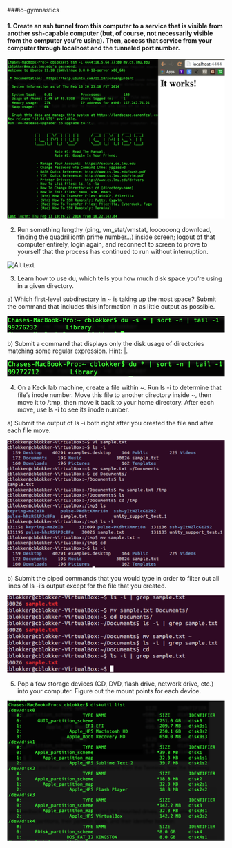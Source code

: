###io-gymnastics

#### 1. Create an ssh tunnel from this computer to a service that is visible from another ssh-capable computer (but, of course, not necessarily visible from the computer you’re using). Then, access that service from your computer through localhost and the tunneled port number.

![Alt text](1.png)



2. Run something lengthy (ping, vm_stat/vmstat, loooooong download, finding the quadrillionth prime number…) inside screen; logout of that computer entirely, login again, and reconnect to screen to prove to yourself that the process has continued to run without interruption.

![Alt text](2.png)


3. Learn how to use du, which tells you how much disk space you’re using in a given directory.

a)  Which first-level subdirectory in ~ is taking up the most space? Submit the command that includes this information in as little output as possible.

![Alt text](3a.png)

b)  Submit a command that displays only the disk usage of directories matching some regular expression. Hint: |.

![Alt text](3b.png)


4.  On a Keck lab machine, create a file within ~. Run ls -i to determine that file’s inode number. Move this file to another directory inside ~, then move it to /tmp, then move it back to your home directory. After each move, use ls -i to see its inode number.

a)  Submit the output of ls -i both right after you created the file and after each file move.

![Alt text](4a.png)

b)  Submit the piped commands that you would type in order to filter out all lines of ls -i’s output except for the file that you created.

![Alt text](4b.png)


5.  Pop a few storage devices (CD, DVD, flash drive, network drive, etc.) into your computer. Figure out the mount points for each device.

![Alt text](5.png)